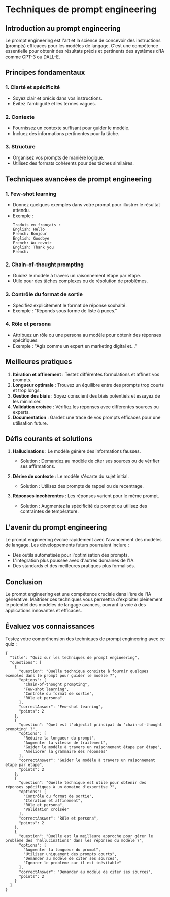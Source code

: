 # Techniques de prompt engineering

## Introduction au prompt engineering

Le prompt engineering est l'art et la science de concevoir des instructions (prompts) efficaces pour les modèles de langage. C'est une compétence essentielle pour obtenir des résultats précis et pertinents des systèmes d'IA comme GPT-3 ou DALL-E.

## Principes fondamentaux

### 1. Clarté et spécificité
- Soyez clair et précis dans vos instructions.
- Évitez l'ambiguïté et les termes vagues.

### 2. Contexte
- Fournissez un contexte suffisant pour guider le modèle.
- Incluez des informations pertinentes pour la tâche.

### 3. Structure
- Organisez vos prompts de manière logique.
- Utilisez des formats cohérents pour des tâches similaires.

## Techniques avancées de prompt engineering

### 1. Few-shot learning
- Donnez quelques exemples dans votre prompt pour illustrer le résultat attendu.
- Exemple : 
  ```
  Traduis en français :
  English: Hello
  French: Bonjour
  English: Goodbye
  French: Au revoir
  English: Thank you
  French:
  ```

### 2. Chain-of-thought prompting
- Guidez le modèle à travers un raisonnement étape par étape.
- Utile pour des tâches complexes ou de résolution de problèmes.

### 3. Contrôle du format de sortie
- Spécifiez explicitement le format de réponse souhaité.
- Exemple : "Réponds sous forme de liste à puces."

### 4. Rôle et persona
- Attribuez un rôle ou une persona au modèle pour obtenir des réponses spécifiques.
- Exemple : "Agis comme un expert en marketing digital et..."

## Meilleures pratiques

1. **Itération et affinement** : Testez différentes formulations et affinez vos prompts.
2. **Longueur optimale** : Trouvez un équilibre entre des prompts trop courts et trop longs.
3. **Gestion des biais** : Soyez conscient des biais potentiels et essayez de les minimiser.
4. **Validation croisée** : Vérifiez les réponses avec différentes sources ou experts.
5. **Documentation** : Gardez une trace de vos prompts efficaces pour une utilisation future.

## Défis courants et solutions

1. **Hallucinations** : Le modèle génère des informations fausses.
   - Solution : Demandez au modèle de citer ses sources ou de vérifier ses affirmations.

2. **Dérive de contexte** : Le modèle s'écarte du sujet initial.
   - Solution : Utilisez des prompts de rappel ou de recentrage.

3. **Réponses incohérentes** : Les réponses varient pour le même prompt.
   - Solution : Augmentez la spécificité du prompt ou utilisez des contraintes de température.

## L'avenir du prompt engineering

Le prompt engineering évolue rapidement avec l'avancement des modèles de langage. Les développements futurs pourraient inclure :
- Des outils automatisés pour l'optimisation des prompts.
- L'intégration plus poussée avec d'autres domaines de l'IA.
- Des standards et des meilleures pratiques plus formalisés.

## Conclusion

Le prompt engineering est une compétence cruciale dans l'ère de l'IA générative. Maîtriser ces techniques vous permettra d'exploiter pleinement le potentiel des modèles de langage avancés, ouvrant la voie à des applications innovantes et efficaces.

## Évaluez vos connaissances

Testez votre compréhension des techniques de prompt engineering avec ce quiz :

```qcm
{
  "title": "Quiz sur les techniques de prompt engineering",
  "questions": [
    {
      "question": "Quelle technique consiste à fournir quelques exemples dans le prompt pour guider le modèle ?",
      "options": [
        "Chain-of-thought prompting",
        "Few-shot learning",
        "Contrôle du format de sortie",
        "Rôle et persona"
      ],
      "correctAnswer": "Few-shot learning",
      "points": 2
    },
    {
      "question": "Quel est l'objectif principal du 'chain-of-thought prompting' ?",
      "options": [
        "Réduire la longueur du prompt",
        "Augmenter la vitesse de traitement",
        "Guider le modèle à travers un raisonnement étape par étape",
        "Améliorer la grammaire des réponses"
      ],
      "correctAnswer": "Guider le modèle à travers un raisonnement étape par étape",
      "points": 2
    },
    {
      "question": "Quelle technique est utile pour obtenir des réponses spécifiques à un domaine d'expertise ?",
      "options": [
        "Contrôle du format de sortie",
        "Itération et affinement",
        "Rôle et persona",
        "Validation croisée"
      ],
      "correctAnswer": "Rôle et persona",
      "points": 2
    },
    {
      "question": "Quelle est la meilleure approche pour gérer le problème des 'hallucinations' dans les réponses du modèle ?",
      "options": [
        "Augmenter la longueur du prompt",
        "Utiliser uniquement des prompts courts",
        "Demander au modèle de citer ses sources",
        "Ignorer le problème car il est inévitable"
      ],
      "correctAnswer": "Demander au modèle de citer ses sources",
      "points": 2
    }
  ]
}
```